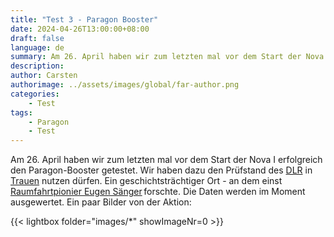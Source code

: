 ```yaml
---
title: "Test 3 - Paragon Booster"
date: 2024-04-26T13:00:00+08:00
draft: false
language: de
summary: Am 26. April haben wir zum letzten mal vor dem Start der Nova I, den Paragon Booster getestet. Wir haben dazu den Prüfstand des DLR in Trauen nutzen dürfen. 
description:
author: Carsten
authorimage: ../assets/images/global/far-author.png
categories: 
    - Test
tags: 
    - Paragon
    - Test
---
```


Am 26. April haben wir zum letzten mal vor dem Start der Nova I erfolgreich den Paragon-Booster getestet. Wir haben dazu den Prüfstand des [DLR](https://www.dlr.de/de) in [Trauen](https://de.wikipedia.org/wiki/Trauen) nutzen dürfen. Ein geschichtsträchtiger Ort - an dem einst [Raumfahrtpionier Eugen Sänger](https://de.wikipedia.org/wiki/Eugen_Sänger) forschte. Die Daten werden im Moment ausgewertet. Ein paar Bilder von der Aktion:

{{< lightbox folder="images/*" showImageNr=0 >}}
